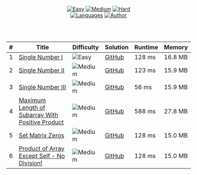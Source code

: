 <div align="center">

[![Easy](https://img.shields.io/badge/Easy-1-5cb85c.svg?style=flat)]()
[![Medium](https://img.shields.io/badge/Medium-4-f0ad4e.svg?style=flat)]()
[![Hard](https://img.shields.io/badge/Hard-0-d9534f.svg?style=flat)]()
</br>
[![Languages](https://img.shields.io/badge/Languages-Python-red.svg?style=flat)]()
[![Author](https://img.shields.io/badge/Author-Gal%20Itach-blue.svg?style=flat)]()

 
</div>
</br>
</br>
<div align="center">
  
|  #    | Title                                                                                                                                     | Difficulty                                                               | Solution                                                             | Runtime   | Memory  |
|  ---- | ----------------------------------------------------------------------------------------------------------------------------------------- | ------------------------------------------------------------------------ | -------------------------------------------------------------------- | --------- | ------- |
|   1   | [Single Number I](https://leetcode.com/problems/single-number/)                                                                           | ![Easy](https://img.shields.io/badge/Easy-5cb85c.svg?style=flat)         | [GitHub](SingleNumber/Solution.py)                                   | 128 ms    | 16.8 MB |
|   2   | [Single Number II](https://leetcode.com/problems/single-number-ii/)                                                                       | ![Medium](https://img.shields.io/badge/Medium-f0ad4e.svg?style=flat)     | [GitHub](SingleNumberII/Solution.py)                                 | 123 ms    | 15.9 MB |
|   3   | [Single Number III](https://leetcode.com/problems/single-number-ii/)                                                                      | ![Medium](https://img.shields.io/badge/Medium-f0ad4e.svg?style=flat)     | [GitHub](SingleNumberIII/Solution.py)                                | 56 ms     | 15.9 MB |
|   4   | [Maximum Length of Subarray With Positive Product](https://leetcode.com/problems/maximum-length-of-subarray-with-positive-product/)       | ![Medium](https://img.shields.io/badge/Medium-f0ad4e.svg?style=flat)     | [GitHub](MaxSubArrLenWPosProduct/Solution.py)                        | 588 ms    | 27.8 MB |
|   5   | [Set Matrix Zeros]( https://leetcode.com/problems/set-matrix-zeroes)                                                                      | ![Medium](https://img.shields.io/badge/Medium-f0ad4e.svg?style=flat)     | [GitHub](SetMatrixZeros/Solution.py)                                 | 128 ms    | 15.0 MB |
|   6   | [Product of Array Except Self - No Division!]( https://leetcode.com/problems/product-of-array-except-self)                                                                      | ![Medium](https://img.shields.io/badge/Medium-f0ad4e.svg?style=flat)     | [GitHub](ProductOfArrayExceptSelf/main.cpp)                                 | 128 ms    | 15.0 MB |

</div>
